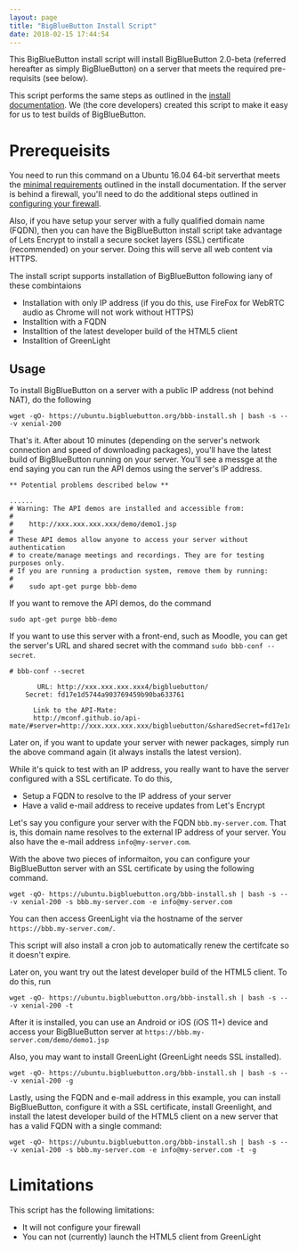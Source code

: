 ```yaml
---
layout: page
title: "BigBlueButton Install Script"
date: 2018-02-15 17:44:54
---
```


This BigBlueButton install script will install BigBlueButton 2.0-beta (referred hereafter as simply BigBlueButton) on a server that meets the required pre-requisits (see below).

This script performs the same steps as outlined in the [install documentation](http://docs.bigbluebutton.org/install/install.html).  We (the core developers) created this script to make it easy for us to test builds of BigBlueButton.  

# Prerequeisits

You need to run this command on a Ubuntu 16.04 64-bit serverthat meets the [minimal requirements](http://docs.bigbluebutton.org/install/install.html#minimum-server-requirements) outlined in the install documentation.  If the server is behind a firewall, you'll need to do the additional steps outlined in [configuring your firewall](http://docs.bigbluebutton.org/install/install.html#configure-the-firewall-if-required).

Also, if you have setup your server with a fully qualified domain name (FQDN), then you can have the BigBlueButton install script take advantage of Lets Encrypt to install a secure socket layers (SSL) certificate (recommended) on your server.  Doing this will serve all web content via HTTPS.

The install script supports installation of BigBlueButton following iany of these combintaions
  * Installation with only IP address (if you do this, use FireFox for WebRTC audio as Chrome will not work without HTTPS)
  * Installtion with a FQDN
  * Installtion of the latest developer build of the HTML5 client
  * Installtion of GreenLight

## Usage

To install BigBlueButton on a server with a public IP address (not behind NAT), do the following

~~~
wget -qO- https://ubuntu.bigbluebutton.org/bbb-install.sh | bash -s -- -v xenial-200
~~~

That's it.  After about 10 minutes (depending on the server's network connection and speed of downloading packages), you'll have the latest build of BigBlueButton running on your server.  You'll see a messge at the end saying you can run the API demos using the server's IP address.

~~~
** Potential problems described below **

......
# Warning: The API demos are installed and accessible from:
#
#    http://xxx.xxx.xxx.xxx/demo/demo1.jsp
#
# These API demos allow anyone to access your server without authentication
# to create/manage meetings and recordings. They are for testing purposes only.
# If you are running a production system, remove them by running:
#
#    sudo apt-get purge bbb-demo
~~~

If you want to remove the API demos, do the command

~~~
sudo apt-get purge bbb-demo
~~~

If you want to use this server with a front-end, such as Moodle, you can get the server's URL and shared secret with the command `sudo bbb-conf --secret`.

~~~
# bbb-conf --secret

       URL: http://xxx.xxx.xxx.xxx4/bigbluebutton/
    Secret: fd17e1d5744a903769459b90ba633761

      Link to the API-Mate:
      http://mconf.github.io/api-mate/#server=http://xxx.xxx.xxx.xxx/bigbluebutton/&sharedSecret=fd17e1d5744a903769459b90ba633761
~~~

Later on, if you want to update your server with newer packages, simply run the above command again (it always installs the latest version).

While it's quick to test with an IP address, you really want to have the server configured with a SSL certificate.  To do this, 

  * Setup a FQDN to resolve to the IP address of your server
  * Have a valid e-mail address to receive updates from Let's Encrypt

Let's say you configure your server with the FQDN `bbb.my-server.com`.  That is, this domain name resolves to the external IP address of your server.  You also have the e-mail address `info@my-server.com`.

With the above two pieces of informaiton, you can configure your BigBlueButton server with an SSL certificate by using the following command.

~~~
wget -qO- https://ubuntu.bigbluebutton.org/bbb-install.sh | bash -s -- -v xenial-200 -s bbb.my-server.com -e info@my-server.com
~~~

You can then access GreenLight via the hostname of the server `https://bbb.my-server.com/`.

This script will also install a cron job to automatically renew the certifcate so it doesn't expire.

Later on, you want try out the latest developer build of the HTML5 client.  To do this, run 

~~~
wget -qO- https://ubuntu.bigbluebutton.org/bbb-install.sh | bash -s -- -v xenial-200 -t
~~~

After it is installed, you can use an Android or iOS (iOS 11+) device and access your BigBlueButton server at `https://bbb.my-server.com/demo/demo1.jsp`

Also, you may want to install GreenLight (GreenLight needs SSL installed).

~~~
wget -qO- https://ubuntu.bigbluebutton.org/bbb-install.sh | bash -s -- -v xenial-200 -g
~~~

Lastly, using the FQDN and e-mail address in this example, you can install BigBlueButton, configure it with a SSL certificate, install Greenlight, and install the latest developer build of the HTML5 client on a new server that has a valid FQDN with a single command:

~~~
wget -qO- https://ubuntu.bigbluebutton.org/bbb-install.sh | bash -s -- -v xenial-200 -s bbb.my-server.com -e info@my-server.com -t -g
~~~

# Limitations

This script has the following limitations:

  * It will not configure your firewall 
  * You can not (currently) launch the HTML5 client from GreenLight

